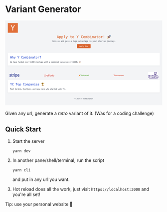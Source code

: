 # Variant Generator

![alt text](public/image.png)

Given any url, generate a _retro_ variant of it. (Was for a coding challenge)

## Quick Start

1. Start the server

   ```
   yarn dev
   ```

2. In another pane/shell/terminal, run the script

   ```
   yarn cli
   ```

   and put in any url you want.

3. Hot reload does all the work, just visit `https://localhost:3000` and you're all set!

Tip: use your personal website 🎨
